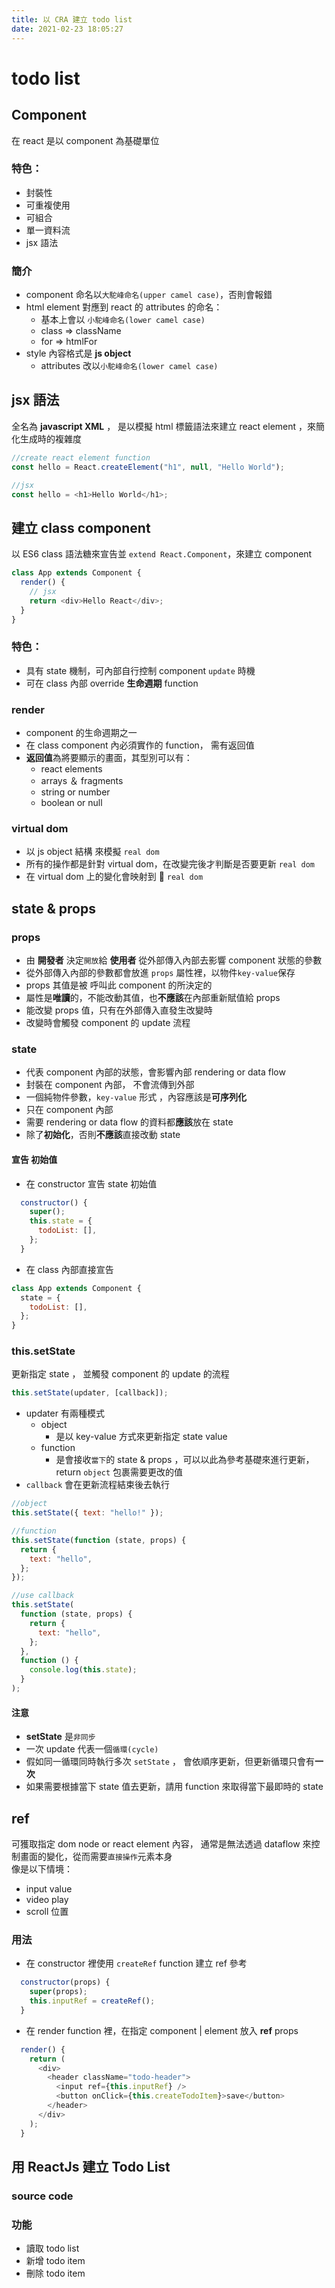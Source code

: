 ```yaml
---
title: 以 CRA 建立 todo list
date: 2021-02-23 18:05:27
---
```


# todo list

## Component

在 react 是以 component 為基礎單位

### 特色：

- 封裝性
- 可重複使用
- 可組合
- 單一資料流
- jsx 語法

### 簡介

- component 命名以`大駝峰命名(upper camel case)`，否則會報錯
- html element 對應到 react 的 attributes 的命名：
  - 基本上會以 `小駝峰命名(lower camel case)`
  - class => className
  - for => htmlFor
- style 內容格式是 **js object**
  - attributes 改以`小駝峰命名(lower camel case)`

## jsx 語法

全名為 **javascript XML** ， 是以模擬 html 標籤語法來建立 react element ，來簡化生成時的複雜度

```js
//create react element function
const hello = React.createElement("h1", null, "Hello World");

//jsx
const hello = <h1>Hello World</h1>;
```

## 建立 class component

以 ES6 class 語法糖來宣告並 `extend React.Component`，來建立 component

```js
class App extends Component {
  render() {
    // jsx
    return <div>Hello React</div>;
  }
}
```

### 特色：

- 具有 state 機制，可內部自行控制 component `update` 時機
- 可在 class 內部 override **生命週期** function

### render

- component 的生命週期之一
- 在 class component 內必須實作的 function， 需有返回值
- **返回值**為將要顯示的畫面，其型別可以有：
  - react elements
  - arrays ＆ fragments
  - string or number
  - boolean or null

### virtual dom

- 以 js object 結構 來模擬 `real dom`
- 所有的操作都是針對 virtual dom，在改變完後才判斷是否要更新 `real dom`
- 在 virtual dom 上的變化會映射到  `real dom`

## state & props

### props

- 由 **開發者** 決定`開放`給 **使用者** 從外部傳入內部去影響 component 狀態的參數
- 從外部傳入內部的參數都會放進 `props` 屬性裡，以物件`key-value`保存
- props 其值是被 呼叫此 component 的所決定的
- 屬性是**唯讀**的，不能改動其值，也**不應該**在內部重新賦值給 props
- 能改變 props 值，只有在外部傳入直發生改變時
- 改變時會觸發 component 的 update 流程

### state

- 代表 component 內部的狀態，會影響內部 rendering or data flow
- 封裝在 component 內部， 不會流傳到外部
- 一個純物件參數，`key-value` 形式 ，內容應該是**可序列化**
- 只在 component 內部
- 需要 rendering or data flow 的資料都**應該**放在 state
- 除了**初始化**，否則**不應該**直接改動 state

#### 宣告 初始值

- 在 constructor 宣告 state 初始值

```js
  constructor() {
    super();
    this.state = {
      todoList: [],
    };
  }
```

- 在 class 內部直接宣告

```js
class App extends Component {
  state = {
    todoList: [],
  };
}
```

### this.setState

更新指定 state ， 並觸發 component 的 update 的流程

```js
this.setState(updater, [callback]);
```

- updater 有兩種模式
  - object
    - 是以 key-value 方式來更新指定 state value
  - function
    - 是會接收`當下`的 state & props ，可以以此為參考基礎來進行更新， return `object` 包裹需要更改的值
- `callback` 會在更新流程結束後去執行

```js
//object
this.setState({ text: "hello!" });

//function
this.setState(function (state, props) {
  return {
    text: "hello",
  };
});

//use callback
this.setState(
  function (state, props) {
    return {
      text: "hello",
    };
  },
  function () {
    console.log(this.state);
  }
);
```

#### 注意

- **setState** 是`非同步`
- 一次 update 代表一個`循環(cycle)`
- 假如同一循環同時執行多次 `setState` ， 會依順序更新，但更新循環只會有**一次**
- 如果需要根據當下 state 值去更新，請用 function 來取得當下最即時的 state

## ref
可獲取指定 dom node or react element 內容，
通常是無法透過 dataflow 來控制畫面的變化，從而需要`直接操作`元素本身  
像是以下情境：
  - input value
  - video play
  - scroll 位置  

### 用法 
- 在 constructor 裡使用 `createRef` function 建立 ref 參考
```js
  constructor(props) {
    super(props);
    this.inputRef = createRef();
  }

```
- 在 render function 裡，在指定 component | element 放入 **ref** props
```js
  render() {
    return (
      <div>
        <header className="todo-header">
          <input ref={this.inputRef} />
          <button onClick={this.createTodoItem}>save</button>
        </header>
      </div>
    );
  }

```

## 用 ReactJs 建立 Todo List

### source code

### 功能

- 讀取 todo list
- 新增 todo item
- 刪除 todo item
